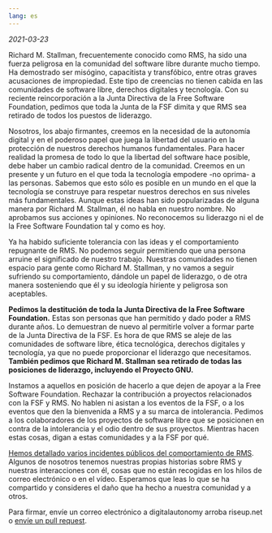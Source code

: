 ```yaml
---
lang: es
---
```


*2021-03-23*

Richard M. Stallman, frecuentemente conocido como RMS, ha sido una fuerza peligrosa en la comunidad del software libre durante mucho tiempo. Ha demostrado ser misógino, capacitista y transfóbico, entre otras graves acusaciones de impropiedad. Este tipo de creencias no tienen cabida en las comunidades de software libre, derechos digitales y tecnología. Con su reciente reincorporación a la Junta Directiva de la Free Software Foundation, pedimos que toda la Junta de la FSF dimita y que RMS sea retirado de todos los puestos de liderazgo.

Nosotros, los abajo firmantes, creemos en la necesidad de la autonomía digital y en el poderoso papel que juega la libertad del usuario en la protección de nuestros derechos humanos fundamentales. Para hacer realidad la promesa de todo lo que la libertad del software hace posible, debe haber un cambio radical dentro de la comunidad. Creemos en un presente y un futuro en el que toda la tecnología empodere -no oprima- a las personas. Sabemos que esto sólo es posible en un mundo en el que la tecnología se construye para respetar nuestros derechos en sus niveles más fundamentales. Aunque estas ideas han sido popularizadas de alguna manera por Richard M. Stallman, él no habla en nuestro nombre. No aprobamos sus acciones y opiniones. No reconocemos su liderazgo ni el de la Free Software Foundation tal y como es hoy.

Ya ha habido suficiente tolerancia con las ideas y el comportamiento repugnante de RMS. No podemos seguir permitiendo que una persona arruine el significado de nuestro trabajo. Nuestras comunidades no tienen espacio para gente como Richard M. Stallman, y no vamos a seguir sufriendo su comportamiento, dándole un papel de liderazgo, o de otra manera sosteniendo que él y su ideología hiriente y peligrosa son aceptables.

**Pedimos la destitución de toda la Junta Directiva de la Free Software Foundation.** Estas son personas que han permitido y dado poder a RMS durante años. Lo demuestran de nuevo al permitirle volver a formar parte de la Junta Directiva de la FSF. Es hora de que RMS se aleje de las comunidades de software libre, ética tecnológica, derechos digitales y tecnología, ya que no puede proporcionar el liderazgo que necesitamos. **También pedimos que Richard M. Stallman sea retirado de todas las posiciones de liderazgo, incluyendo el Proyecto GNU.**

Instamos a aquellos en posición de hacerlo a que dejen de apoyar a la Free Software Foundation. Rechazar la contribución a proyectos relacionados con la FSF y RMS. No hablen ni asistan a los eventos de la FSF, o a los eventos que den la bienvenida a RMS y a su marca de intolerancia. Pedimos a los colaboradores de los proyectos de software libre que se posicionen en contra de la intolerancia y el odio dentro de sus proyectos. Mientras hacen estas cosas, digan a estas comunidades y a la FSF por qué.

[Hemos detallado varios incidentes públicos del comportamiento de RMS][1]. Algunos de nosotros tenemos nuestras propias historias sobre RMS y nuestras interacciones con él, cosas que no están recogidas en los hilos de correo electrónico o en el vídeo. Esperamos que leas lo que se ha compartido y consideres el daño que ha hecho a nuestra comunidad y a otros.

[1]: https://rms-open-letter.github.io/appendix.es

Para firmar, envíe un correo electrónico a digitalautonomy arroba riseup.net o [envíe un pull request](https://github.com/rms-open-letter/rms-open-letter.github.io/pulls).
